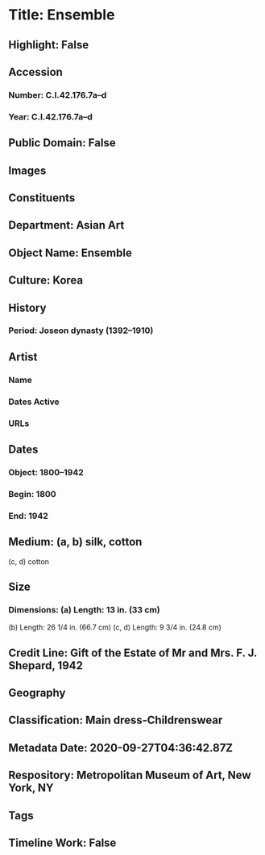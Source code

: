 # Title: Ensemble
## Highlight: False
## Accession
### Number: C.I.42.176.7a–d
### Year: C.I.42.176.7a–d
## Public Domain: False
## Images
## Constituents
## Department: Asian Art
## Object Name: Ensemble
## Culture: Korea
## History
### Period: Joseon dynasty (1392–1910)
## Artist
### Name
### Dates Active
### URLs
## Dates
### Object: 1800–1942
### Begin: 1800
### End: 1942
## Medium: (a, b) silk, cotton
(c, d) cotton
## Size
### Dimensions: (a) Length: 13 in. (33 cm)
(b) Length: 26 1/4 in. (66.7 cm)
(c, d) Length: 9 3/4 in. (24.8 cm)
## Credit Line: Gift of the Estate of Mr and Mrs. F. J. Shepard, 1942
## Geography
## Classification: Main dress-Childrenswear
## Metadata Date: 2020-09-27T04:36:42.87Z
## Respository: Metropolitan Museum of Art, New York, NY
## Tags
## Timeline Work: False
